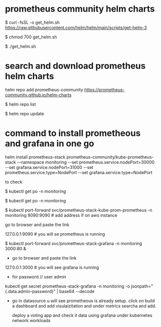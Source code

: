 # prometheus community helm charts
$ curl -fsSL -o get_helm.sh https://raw.githubusercontent.com/helm/helm/main/scripts/get-helm-3

$ chmod 700 get_helm.sh

$ ./get_helm.sh

# search and download prometheus helm charts

helm repo add prometheus-community https://prometheus-community.github.io/helm-charts

$ helm repo list

$ helm repo update

# command to install prometheous and grafana in one go

 helm install prometheus-stack prometheus-community/kube-prometheus-stack --namespace monitoring --set prometheus.service.nodePort=30000 --set grafana.service.nodePort=31000 --set prometheus.service.type=NodePort --set grafana.service.type=NodePort

to check 

$ kubectl get po -n monitoring 

$ kubectl get po -n monitoring

$ kubectl port-forward svc/prometheus-stack-kube-prom-prometheus -n monitoring 9090:9090       # add address if on aws instance

   go to browser and paste the link 

   127.0.0.1:9090                 # you will se prometheus is running
   
$ kubectl port-forward svc/prometheus-stack-grafana -n monitoring 3000:80 &

  - go to browser and paste the link 

   127.0.0.1:3000              # you will see grafana is running

  - for password      // user admin

   kubectl get secret prometheus-stack-grafana -n monitoring -o jsonpath="{.data.admin-password}" | base64 --decode

   - go in datasource u will see prometheous is already setup. click on build a dashboard and add visulaizitation and under metrics searcha and add.

     deploy a voting app and check it data using grafana under kubernetes network workloads
 


 



